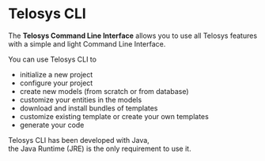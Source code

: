 # Telosys CLI

The **Telosys Command Line Interface** allows you to use all Telosys features with a simple and light Command Line Interface.

You can use Telosys CLI to

* initialize a new project
* configure your project&#x20;
* create new models (from scratch or from database)
* customize your entities in the models&#x20;
* download and install bundles of templates
* customize existing template or create your own templates
* generate your code&#x20;

Telosys CLI has been developed with Java, \
the Java Runtime (JRE) is the only requirement to use it.
